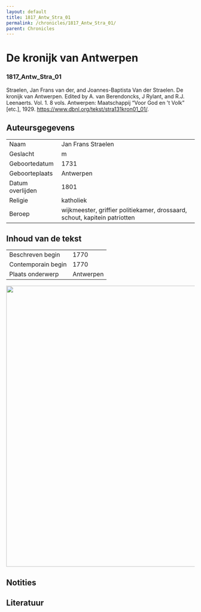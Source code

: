 ```yaml
---
layout: default
title: 1817_Antw_Stra_01
permalink: /chronicles/1817_Antw_Stra_01/
parent: Chronicles
--- 
```



# De kronijk van Antwerpen 

### 1817_Antw_Stra_01 

Straelen, Jan Frans van der, and Joannes-Baptista Van der Straelen. De kronijk van Antwerpen. Edited by A. van Berendoncks, J Rylant, and R.J. Leenaerts. Vol. 1. 8 vols. Antwerpen: Maatschappij “Voor God en 't Volk” [etc.], 1929. https://www.dbnl.org/tekst/stra131kron01_01/. 

## Auteursgegevens 

| | | 
| --------------- | --------------- | 
| Naam | Jan Frans Straelen | 
| Geslacht | m | 
| Geboortedatum | 1731 | 
| Geboorteplaats | Antwerpen | 
| Datum overlijden | 1801 | 
| Religie | katholiek | 
| Beroep | wijkmeester, griffier politiekamer, drossaard, schout, kapitein patriotten | 

## Inhoud van de tekst 

| | | 
| --------------- | --------------- | 
| Beschreven begin | 1770 | 
| Contemporain begin | 1770 | 
| Plaats onderwerp | Antwerpen | 

[<img src="..\..\barplots_chronicles\1817_Antw_Stra_01.jpg" width="750"/>](..\..\barplots_chronicles\1817_Antw_Stra_01.jpg) 

## Notities 

## Literatuur 

